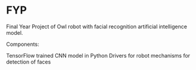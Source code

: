# FYP
Final Year Project of Owl robot with facial recognition artificial intelligence model.

Components:

TensorFlow trained CNN model in Python
Drivers for robot mechanisms for detection of faces
